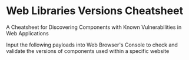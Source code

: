 # Web Libraries Versions Cheatsheet
A Cheatsheet for Discovering Components with Known Vulnerabilities in Web Applications

Input the following payloads into Web Browser's Console to check and validate the versions of components used within a specific website
